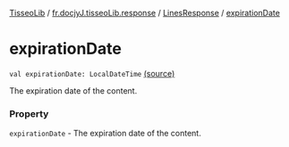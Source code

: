 [TisseoLib](../../index.md) / [fr.docjyJ.tisseoLib.response](../index.md) / [LinesResponse](index.md) / [expirationDate](./expiration-date.md)

# expirationDate

`val expirationDate: LocalDateTime` [(source)](https://github.com/docjyj/tisseoLib/tree/master/src/main/kotlin/fr/docjyJ/tisseoLib/response/LinesResponse.kt#L17)

The expiration date of the content.

### Property

`expirationDate` - The expiration date of the content.